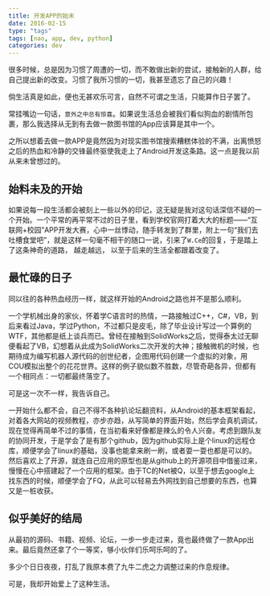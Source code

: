 ```yaml
---
title: 开发APP的始末
date: 2016-02-15
type: "tags"
tags: [nao, app, dev, python]
categories: dev
---
```


很多时候，总是因为习惯了周遭的一切，而不敢做出新的尝试，接触新的人群，给自己提出新的改变。习惯了我所习惯的一切，我甚至遗忘了自己的兴趣！

倘生活真是如此，便也无甚欢乐可言，自然不可谓之生活，只能算作日子罢了。

常挂嘴边一句话，`意外之中总有惊喜`。如果说生活总会被我们看似狗血的剧情所包裹，那么我选择从无到有去做一款图书馆的App应该算是其中一个。

<!--more-->

之所以想着去做一款APP是竟然因为对现实图书馆搜索糟糕体验的不满，出离愤怒之后的热血和冷静的交锋最终驱使我走上了Android开发这条路。这一点是我以前从来未曾想过的。

## 始料未及的开始

如果说每一段生活都会被刻上一些以外的印记，这无疑是我对这句话深信不疑的一个开始。一个平常的再平常不过的日子里，看到学校官网打着大大的标题——“互联网+校园”APP开发大赛，心中一丝悸动，随手转发到了群里，附上一句“我们去吐槽食堂吧”，就是这样一句毫不相干的随口一说，引来了` W.Ce `的回复，于是踏上了这条神奇的道路， 越走越远， 以至于后来的生活全都跟着改变了。

## 最忙碌的日子

同以往的各种热血经历一样，就这样开始的Android之路也并不是那么顺利。

一个学机械出身的家伙，怀着学C语言时的热情，一路接触过C++，C#，VB，到后来看过Java，学过Python，不过都只是皮毛，除了毕业设计写过一个算例的WTF，其他都是纸上谈兵而已。曾经在接触到SolidWorks之后，觉得泰太过无聊便看起了VB，幻想着从此成为SolidWorks二次开发的大神；接触微机的时候，也期待成为编写机器人源代码的创世纪者，企图用代码创建一个虚拟的对象，用COU模拟出整个的花花世界。这样的例子貌似数不胜数，尽管奇葩各异，但都有一个相同点：一切都最终落空了。

可是这一次不一样，我告诉自己。

一开始什么都不会，自己不得不各种扒论坛翻资料，从Android的基本框架看起，对着各大网站的视频教程，亦步亦趋，从写简单的界面开始，然后学会真机调试，现在觉得再简单不过的事情，在当初看来好像都是辣么的令人兴奋。考虑到跟队友的协同开发，于是学会了是有那个github，因为github实际上是个linux的远程仓库，顺便学会了linux的基础，没事也能拿来刷一刷，或者耍一耍也都是可以的。然后喜欢上了开源，就连自己应用的原型也是从github上的开源项目中借鉴过来，慢慢在心中搭建起了一个应用的框架。由于TC的Net被Q，以至于想去google上找东西的时候，顺便学会了FQ，从此可以轻易去外网找到自己想要的东西，也算又是一桩收获。

## 似乎美好的结局

从最初的源码、书籍、视频、论坛，一步一步走过来，竟也最终做了一款App出来。最后竟然还拿了个一等奖，够小伙伴们乐呵乐呵的了。

多少个日日夜夜，打乱了我原本费了九牛二虎之力调整过来的作息规律。

可是，我却开始爱上了这种生活。

